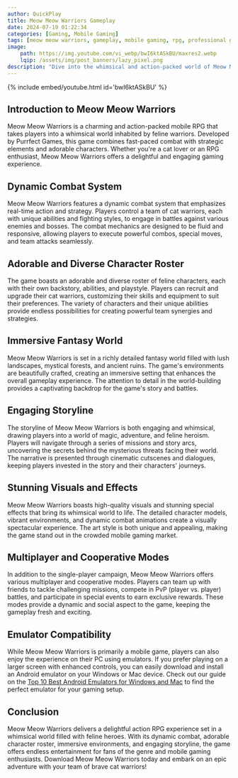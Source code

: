 ```yaml
---
author: QuickPlay
title: Meow Meow Warriors Gameplay
date: 2024-07-19 01:22:34
categories: [Gaming, Mobile Gaming]
tags: [meow meow warriors, gameplay, mobile gaming, rpg, professional gamers, action rpg]
image: 
    path: https://img.youtube.com/vi_webp/bwI6ktASkBU/maxres2.webp
    lqip: /assets/img/post_banners/lazy_pixel.png
description: "Dive into the whimsical and action-packed world of Meow Meow Warriors with its unique gameplay and strategic features."
---
```


{% include embed/youtube.html id='bwI6ktASkBU' %}

## Introduction to Meow Meow Warriors

Meow Meow Warriors is a charming and action-packed mobile RPG that takes players into a whimsical world inhabited by feline warriors. Developed by Purrfect Games, this game combines fast-paced combat with strategic elements and adorable characters. Whether you're a cat lover or an RPG enthusiast, Meow Meow Warriors offers a delightful and engaging gaming experience.

## Dynamic Combat System

Meow Meow Warriors features a dynamic combat system that emphasizes real-time action and strategy. Players control a team of cat warriors, each with unique abilities and fighting styles, to engage in battles against various enemies and bosses. The combat mechanics are designed to be fluid and responsive, allowing players to execute powerful combos, special moves, and team attacks seamlessly.

## Adorable and Diverse Character Roster

The game boasts an adorable and diverse roster of feline characters, each with their own backstory, abilities, and playstyle. Players can recruit and upgrade their cat warriors, customizing their skills and equipment to suit their preferences. The variety of characters and their unique abilities provide endless possibilities for creating powerful team synergies and strategies.

## Immersive Fantasy World

Meow Meow Warriors is set in a richly detailed fantasy world filled with lush landscapes, mystical forests, and ancient ruins. The game's environments are beautifully crafted, creating an immersive setting that enhances the overall gameplay experience. The attention to detail in the world-building provides a captivating backdrop for the game's story and battles.

## Engaging Storyline

The storyline of Meow Meow Warriors is both engaging and whimsical, drawing players into a world of magic, adventure, and feline heroism. Players will navigate through a series of missions and story arcs, uncovering the secrets behind the mysterious threats facing their world. The narrative is presented through cinematic cutscenes and dialogues, keeping players invested in the story and their characters' journeys.

## Stunning Visuals and Effects

Meow Meow Warriors boasts high-quality visuals and stunning special effects that bring its whimsical world to life. The detailed character models, vibrant environments, and dynamic combat animations create a visually spectacular experience. The art style is both unique and appealing, making the game stand out in the crowded mobile gaming market.

## Multiplayer and Cooperative Modes

In addition to the single-player campaign, Meow Meow Warriors offers various multiplayer and cooperative modes. Players can team up with friends to tackle challenging missions, compete in PvP (player vs. player) battles, and participate in special events to earn exclusive rewards. These modes provide a dynamic and social aspect to the game, keeping the gameplay fresh and exciting.

## Emulator Compatibility

While Meow Meow Warriors is primarily a mobile game, players can also enjoy the experience on their PC using emulators. If you prefer playing on a larger screen with enhanced controls, you can easily download and install an Android emulator on your Windows or Mac device. Check out our guide on the [Top 10 Best Android Emulators for Windows and Mac](https://quickplaymobile.github.io/posts/Top-10-Best-Android-Emulators-for-Windows-and-Mac/) to find the perfect emulator for your gaming setup.

## Conclusion

Meow Meow Warriors delivers a delightful action RPG experience set in a whimsical world filled with feline heroes. With its dynamic combat, adorable character roster, immersive environments, and engaging storyline, the game offers endless entertainment for fans of the genre and mobile gaming enthusiasts. Download Meow Meow Warriors today and embark on an epic adventure with your team of brave cat warriors!
